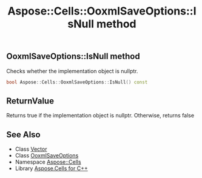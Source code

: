 ﻿---
title: Aspose::Cells::OoxmlSaveOptions::IsNull method
linktitle: IsNull
second_title: Aspose.Cells for C++ API Reference
description: 'Aspose::Cells::OoxmlSaveOptions::IsNull method. Checks whether the implementation object is nullptr in C++.'
type: docs
weight: 500
url: /cpp/aspose.cells/ooxmlsaveoptions/isnull/
---
## OoxmlSaveOptions::IsNull method


Checks whether the implementation object is nullptr.

```cpp
bool Aspose::Cells::OoxmlSaveOptions::IsNull() const
```


## ReturnValue

Returns true if the implementation object is nullptr. Otherwise, returns false

## See Also

* Class [Vector](../../vector/)
* Class [OoxmlSaveOptions](../)
* Namespace [Aspose::Cells](../../)
* Library [Aspose.Cells for C++](../../../)
